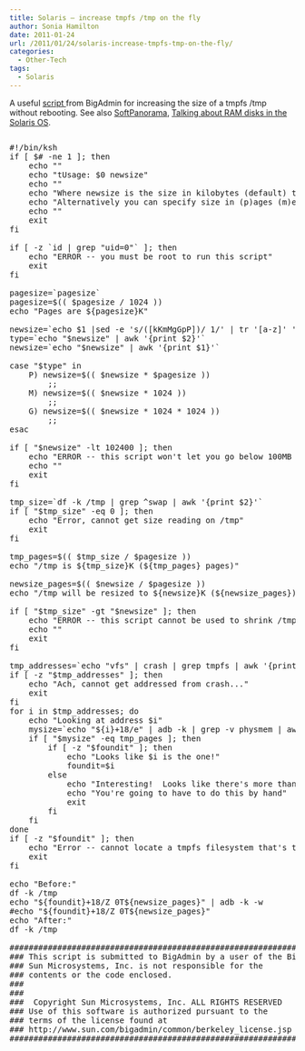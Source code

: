 ```yaml
---
title: Solaris – increase tmpfs /tmp on the fly
author: Sonia Hamilton
date: 2011-01-24
url: /2011/01/24/solaris-increase-tmpfs-tmp-on-the-fly/
categories:
  - Other-Tech
tags:
  - Solaris
---
```

A useful [script ][1]from BigAdmin for increasing the size of a tmpfs /tmp without rebooting. See also [SoftPanorama][2], [Talking about RAM disks in the Solaris OS][3].

<!--more-->

<pre><pre>#!/bin/ksh
if [ $# -ne 1 ]; then
	echo ""
	echo "tUsage: $0 newsize"
	echo ""
	echo "Where newsize is the size in kilobytes (default) that you want /tmp to be"
	echo "Alternatively you can specify size in (p)ages (m)egabytes or (g)igabytes"
	echo ""
	exit
fi

if [ -z `id | grep "uid=0"` ]; then
	echo "ERROR -- you must be root to run this script"
	exit
fi

pagesize=`pagesize`
pagesize=$(( $pagesize / 1024 ))
echo "Pages are ${pagesize}K"

newsize=`echo $1 |sed -e 's/([kKmMgGpP])/ 1/' | tr '[a-z]' '[A-Z]'`
type=`echo "$newsize" | awk '{print $2}'`
newsize=`echo "$newsize" | awk '{print $1}'`

case "$type" in
	P) newsize=$(( $newsize * $pagesize ))
		;;
	M) newsize=$(( $newsize * 1024 ))
		;;
	G) newsize=$(( $newsize * 1024 * 1024 ))
		;;
esac

if [ "$newsize" -lt 102400 ]; then
	echo "ERROR -- this script won't let you go below 100MB (102400K)"
	echo ""
	exit
fi

tmp_size=`df -k /tmp | grep ^swap | awk '{print $2}'`
if [ "$tmp_size" -eq 0 ]; then
	echo "Error, cannot get size reading on /tmp"
	exit
fi

tmp_pages=$(( $tmp_size / $pagesize ))
echo "/tmp is ${tmp_size}K (${tmp_pages} pages)"

newsize_pages=$(( $newsize / $pagesize ))
echo "/tmp will be resized to ${newsize}K (${newsize_pages})"

if [ "$tmp_size" -gt "$newsize" ]; then
	echo "ERROR -- this script cannot be used to shrink /tmp"
	echo ""
	exit
fi

tmp_addresses=`echo "vfs" | crash | grep tmpfs | awk '{print $6}'`
if [ -z "$tmp_addresses" ]; then
	echo "Ach, cannot get addressed from crash..."
	exit
fi
for i in $tmp_addresses; do
	echo "Looking at address $i"
	mysize=`echo "${i}+18/e" | adb -k | grep -v physmem | awk '{print $2}'`
	if [ "$mysize" -eq tmp_pages ]; then
		if [ -z "$foundit" ]; then
			echo "Looks like $i is the one!"
			foundit=$i
		else
			echo "Interesting!  Looks like there's more than one match."
			echo "You're going to have to do this by hand"
			exit
		fi
	fi
done
if [ -z "$foundit" ]; then
	echo "Error -- cannot locate a tmpfs filesystem that's the size of /tmp"
	exit
fi

echo "Before:"
df -k /tmp
echo "${foundit}+18/Z 0T${newsize_pages}" | adb -k -w
#echo "${foundit}+18/Z 0T${newsize_pages}"
echo "After:"
df -k /tmp

##############################################################################
### This script is submitted to BigAdmin by a user of the BigAdmin community.
### Sun Microsystems, Inc. is not responsible for the
### contents or the code enclosed.
###
###
###  Copyright Sun Microsystems, Inc. ALL RIGHTS RESERVED
### Use of this software is authorized pursuant to the
### terms of the license found at
### http://www.sun.com/bigadmin/common/berkeley_license.jsp
##############################################################################
</pre>

 [1]: http://www.sun.com/bigadmin/scripts/submittedScripts/tmp_resize.ksh.txt
 [2]: http://www.softpanorama.org/Solaris/Processes_and_memory/swap_space_management.shtml
 [3]: http://wikis.sun.com/display/BigAdmin/Talking+about+RAM+disks+in+the+Solaris+OS
